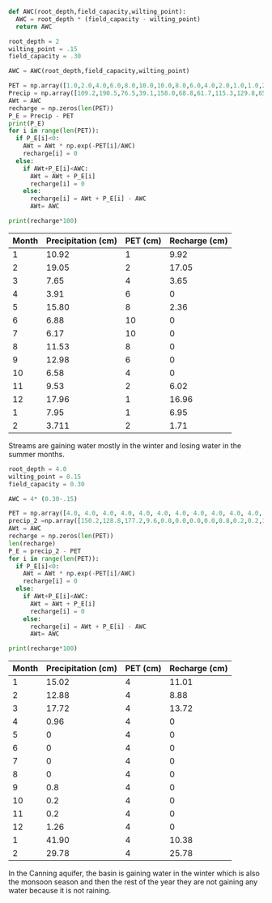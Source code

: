 ```python
def AWC(root_depth,field_capacity,wilting_point):
  AWC = root_depth * (field_capacity - wilting_point)
  return AWC

root_depth = 2
wilting_point = .15
field_capacity = .30

AWC = AWC(root_depth,field_capacity,wilting_point)

PET = np.array([1.0,2.0,4.0,6.0,8.0,10.0,10.0,8.0,6.0,4.0,2.0,1.0,1.0,2.0])/100
Precip = np.array([109.2,190.5,76.5,39.1,158.0,68.8,61.7,115.3,129.8,65.8,95.3,179.6,79.5,37.1])/1000
AWt = AWC
recharge = np.zeros(len(PET))
P_E = Precip - PET
print(P_E)
for i in range(len(PET)):
  if P_E[i]<0:
    AWt = AWt * np.exp(-PET[i]/AWC)
    recharge[i] = 0
  else:
    if AWt+P_E[i]<AWC:
      AWt = AWt + P_E[i]
      recharge[i] = 0
    else:
      recharge[i] = AWt + P_E[i] - AWC
      AWt= AWC

print(recharge*100)
```
| Month | Precipitation (cm) | PET (cm) | Recharge (cm) |
|:----- | ------------------ | -------- |:------------- |
| 1     | 10.92              | 1        | 9.92          |
| 2     | 19.05              | 2        | 17.05         |
| 3     | 7.65               | 4        | 3.65          |
| 4     | 3.91               | 6        | 0             |
| 5     | 15.80              | 8        | 2.36          |
| 6     | 6.88               | 10       | 0             |
| 7     | 6.17               | 10       | 0             |
| 8     | 11.53              | 8        | 0             |
| 9     | 12.98              | 6        | 0             |
| 10    | 6.58               | 4        | 0             |
| 11    | 9.53               | 2        | 6.02          |
| 12    | 17.96              | 1        | 16.96         |
| 1     | 7.95               | 1        | 6.95          |
| 2     | 3.711              | 2        | 1.71          |



Streams are gaining water mostly in the winter and losing water in the summer months.


```python
root_depth = 4.0
wilting_point = 0.15
field_capacity = 0.30

AWC = 4* (0.30-.15)

PET = np.array([4.0, 4.0, 4.0, 4.0, 4.0, 4.0, 4.0, 4.0, 4.0, 4.0, 4.0, 4.0, 4.0, 4.0])/100
precip_2 =np.array([150.2,128.8,177.2,9.6,0.0,0.0,0.0,0.0,0.8,0.2,0.2,12.6,419.0,297.8])/1000
AWt = AWC
recharge = np.zeros(len(PET))
len(recharge)
P_E = precip_2 - PET
for i in range(len(PET)):
  if P_E[i]<0:
    AWt = AWt * np.exp(-PET[i]/AWC)
    recharge[i] = 0
  else:
    if AWt+P_E[i]<AWC:
      AWt = AWt + P_E[i]
      recharge[i] = 0
    else:
      recharge[i] = AWt + P_E[i] - AWC
      AWt= AWC

print(recharge*100)

```
| Month | Precipitation (cm) | PET (cm) | Recharge (cm) |
|:----- | ------------------ | -------- |:------------- |
| 1     | 15.02              | 4        | 11.01         |
| 2     | 12.88              | 4        | 8.88          |
| 3     | 17.72              | 4        | 13.72         |
| 4     | 0.96                | 4        | 0             |
| 5     | 0                  | 4        | 0             |
| 6     | 0                  | 4        | 0             |
| 7     | 0                  | 4        | 0             |
| 8     | 0                  | 4        | 0             |
| 9     | 0.8                | 4        | 0             |
| 10    | 0.2                | 4        | 0             |
| 11    | 0.2                | 4        | 0             |
| 12    | 1.26               | 4        | 0             |
| 1     | 41.90              | 4        | 10.38         |
| 2     | 29.78              | 4        | 25.78         |



In the Canning aquifer, the basin is gaining water in the winter which is also the monsoon season and then the rest of the year they are not gaining any water because it is not raining.
